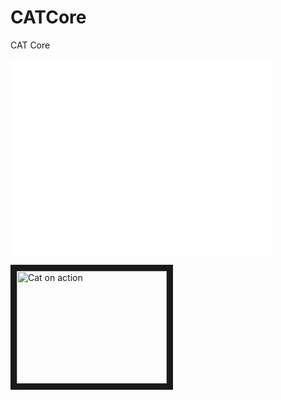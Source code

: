 CATCore
=======  

CAT Core


<iframe width="420" height="315" src="//www.youtube.com/embed/O3Bwn3iH5CQ" frameborder="0" allowfullscreen></iframe>


<a href="http://www.youtube.com/watch?feature=player_embedded&v=O3Bwn3iH5CQ
" ><img src="http://img.youtube.com/vi/O3Bwn3iH5CQ/0.jpg" 
alt="Cat on action" width="240" height="180" border="10" /></a>
